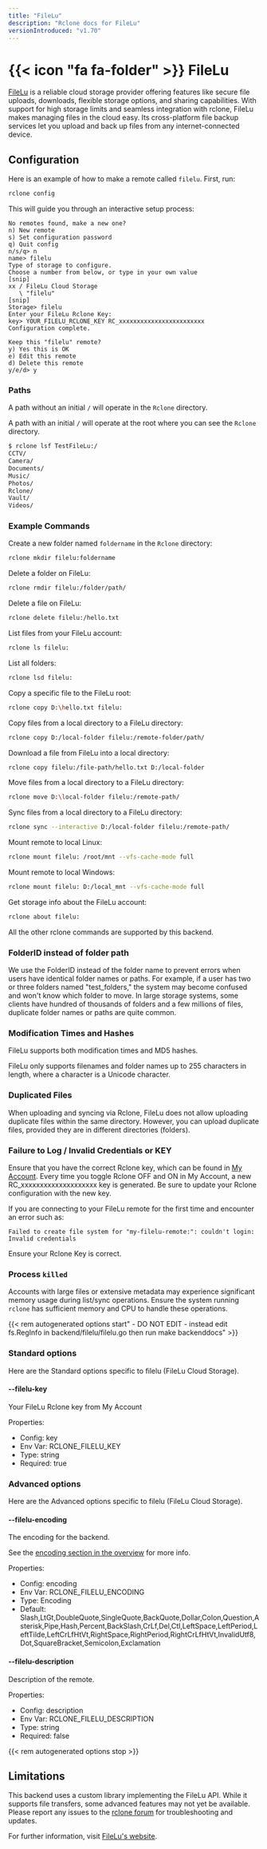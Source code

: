 ```yaml
---
title: "FileLu"
description: "Rclone docs for FileLu"
versionIntroduced: "v1.70"
---
```


# {{< icon "fa fa-folder" >}} FileLu

[FileLu](https://filelu.com/) is a reliable cloud storage provider
offering features like secure file uploads, downloads, flexible
storage options, and sharing capabilities. With support for high
storage limits and seamless integration with rclone, FileLu makes
managing files in the cloud easy. Its cross-platform file backup
services let you upload and back up files from any internet-connected
device.

## Configuration

Here is an example of how to make a remote called `filelu`. First, run:

```sh
rclone config
```

This will guide you through an interactive setup process:

```text
No remotes found, make a new one?
n) New remote
s) Set configuration password
q) Quit config
n/s/q> n
name> filelu
Type of storage to configure.
Choose a number from below, or type in your own value
[snip]
xx / FileLu Cloud Storage
   \ "filelu"
[snip]
Storage> filelu
Enter your FileLu Rclone Key:
key> YOUR_FILELU_RCLONE_KEY RC_xxxxxxxxxxxxxxxxxxxxxxxx
Configuration complete.

Keep this "filelu" remote?
y) Yes this is OK
e) Edit this remote
d) Delete this remote
y/e/d> y
```

### Paths

A path without an initial `/` will operate in the `Rclone` directory.

A path with an initial `/` will operate at the root where you can see
the `Rclone` directory.

```sh
$ rclone lsf TestFileLu:/
CCTV/
Camera/
Documents/
Music/
Photos/
Rclone/
Vault/
Videos/
```

### Example Commands

Create a new folder named `foldername` in the `Rclone` directory:

```sh
rclone mkdir filelu:foldername
```

Delete a folder on FileLu:

```sh
rclone rmdir filelu:/folder/path/
```

Delete a file on FileLu:

```sh
rclone delete filelu:/hello.txt
```

List files from your FileLu account:

```sh
rclone ls filelu:
```

List all folders:

```sh
rclone lsd filelu:
```

Copy a specific file to the FileLu root:

```sh
rclone copy D:\hello.txt filelu:
```

Copy files from a local directory to a FileLu directory:

```sh
rclone copy D:/local-folder filelu:/remote-folder/path/
```

Download a file from FileLu into a local directory:

```sh
rclone copy filelu:/file-path/hello.txt D:/local-folder
```

Move files from a local directory to a FileLu directory:

```sh
rclone move D:\local-folder filelu:/remote-path/
```

Sync files from a local directory to a FileLu directory:

```sh
rclone sync --interactive D:/local-folder filelu:/remote-path/
```

Mount remote to local Linux:

```sh
rclone mount filelu: /root/mnt --vfs-cache-mode full
```

Mount remote to local Windows:

```sh
rclone mount filelu: D:/local_mnt --vfs-cache-mode full
```

Get storage info about the FileLu account:

```sh
rclone about filelu:
```

All the other rclone commands are supported by this backend.

### FolderID instead of folder path

We use the FolderID instead of the folder name to prevent errors when
users have identical folder names or paths. For example, if a user has
two or three folders named "test_folders," the system may become
confused and won't know which folder to move. In large storage
systems, some clients have hundred of thousands of folders and a few
millions of files, duplicate folder names or paths are quite common.

### Modification Times and Hashes

FileLu supports both modification times and MD5 hashes.

FileLu only supports filenames and folder names up to 255 characters in length,
where a character is a Unicode character.

### Duplicated Files

When uploading and syncing via Rclone, FileLu does not allow uploading
duplicate files within the same directory. However, you can upload
duplicate files, provided they are in different directories (folders).

### Failure to Log / Invalid Credentials or KEY

Ensure that you have the correct Rclone key, which can be found in [My
Account](https://filelu.com/account/). Every time you toggle Rclone
OFF and ON in My Account, a new RC_xxxxxxxxxxxxxxxxxxxx key is
generated. Be sure to update your Rclone configuration with the new
key.

If you are connecting to your FileLu remote for the first time and
encounter an error such as:

```text
Failed to create file system for "my-filelu-remote:": couldn't login: Invalid credentials
```

Ensure your Rclone Key is correct.

### Process `killed`

Accounts with large files or extensive metadata may experience
significant memory usage during list/sync operations. Ensure the
system running `rclone` has sufficient memory and CPU to handle these
operations.

{{< rem autogenerated options start" - DO NOT EDIT - instead edit fs.RegInfo in backend/filelu/filelu.go then run make backenddocs" >}}
### Standard options

Here are the Standard options specific to filelu (FileLu Cloud Storage).

#### --filelu-key

Your FileLu Rclone key from My Account

Properties:

- Config:      key
- Env Var:     RCLONE_FILELU_KEY
- Type:        string
- Required:    true

### Advanced options

Here are the Advanced options specific to filelu (FileLu Cloud Storage).

#### --filelu-encoding

The encoding for the backend.

See the [encoding section in the overview](/overview/#encoding) for more info.

Properties:

- Config:      encoding
- Env Var:     RCLONE_FILELU_ENCODING
- Type:        Encoding
- Default:     Slash,LtGt,DoubleQuote,SingleQuote,BackQuote,Dollar,Colon,Question,Asterisk,Pipe,Hash,Percent,BackSlash,CrLf,Del,Ctl,LeftSpace,LeftPeriod,LeftTilde,LeftCrLfHtVt,RightSpace,RightPeriod,RightCrLfHtVt,InvalidUtf8,Dot,SquareBracket,Semicolon,Exclamation

#### --filelu-description

Description of the remote.

Properties:

- Config:      description
- Env Var:     RCLONE_FILELU_DESCRIPTION
- Type:        string
- Required:    false

{{< rem autogenerated options stop >}}

## Limitations

This backend uses a custom library implementing the FileLu API. While
it supports file transfers, some advanced features may not yet be
available. Please report any issues to the [rclone forum](https://forum.rclone.org/)
for troubleshooting and updates.

For further information, visit [FileLu's website](https://filelu.com/).
